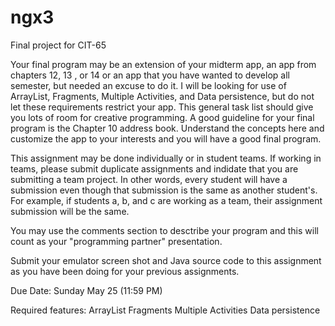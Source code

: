 ngx3
====

Final project for CIT-65

Your final program may be an extension of your midterm app, an app from chapters 12, 13 , or 14 or
an app that you have wanted to develop all semester, but needed an excuse to do it. I will be
looking for use of  ArrayList, Fragments, Multiple Activities, and Data persistence, but do not
let these requirements restrict your app. This general task list should give you lots of room for
creative programming. A good guideline for your final program is the Chapter 10 address book.
Understand the concepts here and customize the app to your interests and you will have a
good final program.

This assignment may be done individually or in student teams. If working in teams, please submit
duplicate assignments and indidate that you are submitting a team project. In other words, every
student will have a submission even though that submission is the same as another student's. For
example, if students a, b, and c are working as a team, their assignment submission will be the same.

You may use the comments section to desctribe your program and this will count as your
"programming partner" presentation.

Submit your emulator screen shot and Java source code to this assignment as you have been doing
for your previous assignments.

Due Date: Sunday May 25 (11:59 PM)

Required features:
ArrayList
Fragments
Multiple Activities
Data persistence
